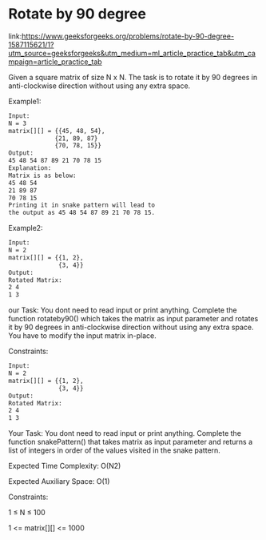 
# Rotate by 90 degree

link:https://www.geeksforgeeks.org/problems/rotate-by-90-degree-1587115621/1?utm_source=geeksforgeeks&utm_medium=ml_article_practice_tab&utm_campaign=article_practice_tab

Given a square matrix of size N x N. The task is to rotate it by 90 degrees in anti-clockwise direction without using any extra space. 


Example1:
```bash
Input:
N = 3 
matrix[][] = {{45, 48, 54},
             {21, 89, 87}
             {70, 78, 15}}
Output: 
45 48 54 87 89 21 70 78 15 
Explanation:
Matrix is as below:
45 48 54
21 89 87
70 78 15
Printing it in snake pattern will lead to 
the output as 45 48 54 87 89 21 70 78 15.

```

Example2:
```bash
Input:
N = 2
matrix[][] = {{1, 2},
              {3, 4}}
Output: 
Rotated Matrix:
2 4
1 3
```

our Task:
You dont need to read input or print anything. Complete the function rotateby90() which takes the matrix as input parameter and rotates it by 90 degrees in anti-clockwise direction without using any extra space. You have to modify the input matrix in-place. 


Constraints:

```bash
Input:
N = 2
matrix[][] = {{1, 2},
              {3, 4}}
Output: 
Rotated Matrix:
2 4
1 3
```

Your Task:
You dont need to read input or print anything. Complete the function snakePattern() that takes matrix as input parameter and returns a list of integers in order of the values visited in the snake pattern. 



Expected Time Complexity: O(N2)

Expected Auxiliary Space: O(1)



Constraints:

1 ≤ N ≤ 100

1 <= matrix[][] <= 1000